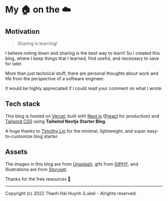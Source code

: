 # My 🏠 on the ☁️

## Motivation

> Sharing is learning!

I believe noting down and sharing is the best way to learn! So I created this blog, where I keep things that I learned, find useful, and necessary to save for later.

More than just technical stuff, there are personal thoughts about work and life from the perspective of a software engineer.

It would be highly appreciated if I could read your comment on what I wrote.

## Tech stack

This blog is hosted on [Vercel](https://vercel.com/), built with [Next.js](https://nextjs.org/) ([Preact](https://preactjs.com/) for production) and [Tailwind CSS](https://tailwindcss.com/) using **Tailwind Nextjs Starter Blog**.

A huge thanks to [Timothy Lin](https://twitter.com/timlrxx) for the minimal, lightweight, and super easy-to-customize blog starter.


## Assets

The images in this blog are from [Unsplash](https://unsplash.com/),
gifs from [GIPHY](https://giphy.com/),
and illustrations are from [Storyset](https://storyset.com/).

Thanks for the free resources 🙏

---

Copyright (c) 2022 Thanh Hai Huynh (Luke) - Alrights reserved.

